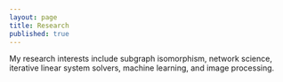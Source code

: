 ```yaml
---
layout: page
title: Research
published: true
---
```


My research interests include subgraph isomorphism, network science, iterative linear system solvers, machine learning, and image processing.